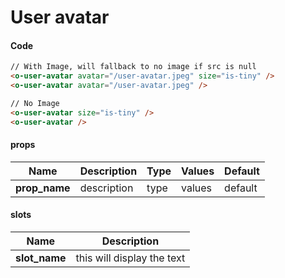 # User avatar

<Demo componentName="examples-user-avatar-doc" />

#### Code
```html
// With Image, will fallback to no image if src is null
<o-user-avatar avatar="/user-avatar.jpeg" size="is-tiny" />
<o-user-avatar avatar="/user-avatar.jpeg" />

// No Image
<o-user-avatar size="is-tiny" />
<o-user-avatar />
```

#### props

|Name|Description|Type|Values|Default|
|---|---|---|---|---|
|**prop_name**|description|type|values|default|

#### slots

|Name|Description|
|---|---|
|**slot_name**|this will display the text|

<portal-target name="octo-modals" transition="o-modal-transition" multiple />
<portal-target name="octo-datepicker" />